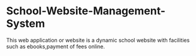 # School-Website-Management-System
This web application or website is a dynamic school website with facilities such as ebooks,payment of fees online.
